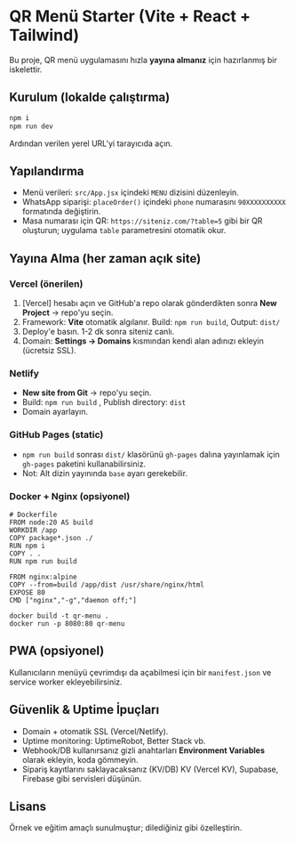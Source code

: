 # QR Menü Starter (Vite + React + Tailwind)

Bu proje, QR menü uygulamasını hızla **yayına almanız** için hazırlanmış bir iskelettir.

## Kurulum (lokalde çalıştırma)
```bash
npm i
npm run dev
```
Ardından verilen yerel URL'yi tarayıcıda açın.

## Yapılandırma
- Menü verileri: `src/App.jsx` içindeki `MENU` dizisini düzenleyin.
- WhatsApp siparişi: `placeOrder()` içindeki `phone` numarasını `90XXXXXXXXXX` formatında değiştirin.
- Masa numarası için QR: `https://siteniz.com/?table=5` gibi bir QR oluşturun; uygulama `table` parametresini otomatik okur.

## Yayına Alma (her zaman açık site)
### Vercel (önerilen)
1. [Vercel] hesabı açın ve GitHub'a repo olarak gönderdikten sonra **New Project** → repo'yu seçin.
2. Framework: **Vite** otomatik algılanır. Build: `npm run build`, Output: `dist/`
3. Deploy'e basın. 1-2 dk sonra siteniz canlı.
4. Domain: **Settings → Domains** kısmından kendi alan adınızı ekleyin (ücretsiz SSL).

### Netlify
- **New site from Git** → repo'yu seçin.
- Build: `npm run build` , Publish directory: `dist`
- Domain ayarlayın.

### GitHub Pages (static)
- `npm run build` sonrası `dist/` klasörünü `gh-pages` dalına yayınlamak için `gh-pages` paketini kullanabilirsiniz.
- Not: Alt dizin yayınında `base` ayarı gerekebilir.

### Docker + Nginx (opsiyonel)
```
# Dockerfile
FROM node:20 AS build
WORKDIR /app
COPY package*.json ./
RUN npm i
COPY . .
RUN npm run build

FROM nginx:alpine
COPY --from=build /app/dist /usr/share/nginx/html
EXPOSE 80
CMD ["nginx","-g","daemon off;"]
```
```
docker build -t qr-menu .
docker run -p 8080:80 qr-menu
```

## PWA (opsiyonel)
Kullanıcıların menüyü çevrimdışı da açabilmesi için bir `manifest.json` ve service worker ekleyebilirsiniz.

## Güvenlik & Uptime İpuçları
- Domain + otomatik SSL (Vercel/Netlify).  
- Uptime monitoring: UptimeRobot, Better Stack vb.  
- Webhook/DB kullanırsanız gizli anahtarları **Environment Variables** olarak ekleyin, koda gömmeyin.  
- Sipariş kayıtlarını saklayacaksanız (KV/DB) KV (Vercel KV), Supabase, Firebase gibi servisleri düşünün.

## Lisans
Örnek ve eğitim amaçlı sunulmuştur; dilediğiniz gibi özelleştirin.

